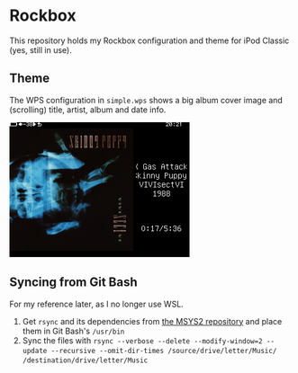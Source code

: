 # Rockbox

This repository holds my Rockbox configuration and theme for iPod Classic (yes, still in use).

## Theme

The WPS configuration in `simple.wps` shows a big album cover image and (scrolling) title, artist, album and date info.

![Screenshot](/wps/dump-220214-202112.png)

## Syncing from Git Bash

For my reference later, as I no longer use WSL.

1. Get `rsync` and its dependencies from [the MSYS2 repository](https://repo.msys2.org/msys/x86_64/) and place them in Git Bash's `/usr/bin`
2. Sync the files with `rsync --verbose --delete --modify-window=2 --update --recursive --omit-dir-times /source/drive/letter/Music/ /destination/drive/letter/Music`

